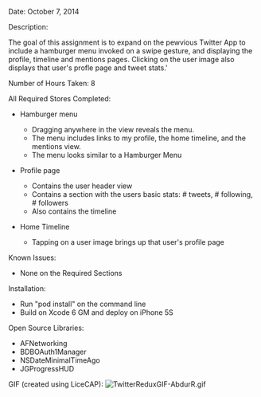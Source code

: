 Date: October 7, 2014

Description:

The goal of this assignment is to expand on the pewvious Twitter App to include a hamburger menu invoked on a swipe gesture, and displaying the profile, timeline and mentions pages. Clicking on the user image also displays that user's profle page and tweet stats.'

Number of Hours Taken: 8

All Required Stores Completed:

- Hamburger menu
  - Dragging anywhere in the view reveals the menu.
  - The menu includes links to my profile, the home timeline, and the mentions view.
  - The menu looks similar to a Hamburger Menu

- Profile page
  - Contains the user header view
  - Contains a section with the users basic stats: # tweets, # following, # followers
  - Also contains the timeline

- Home Timeline
  - Tapping on a user image brings up that user's profile page

Known Issues:

- None on the Required Sections


Installation:

- Run "pod install" on the command line 
- Build on Xcode 6 GM and deploy on iPhone 5S

Open Source Libraries:

- AFNetworking
- BDBOAuth1Manager
- NSDateMinimalTimeAgo
- JGProgressHUD

GIF (created using LiceCAP):
![TwitterReduxGIF-AbdurR.gif](https://github.com/abdurp/ARedTwitter/blob/master/TwitterReduxGIF-AbdurR.gif)
